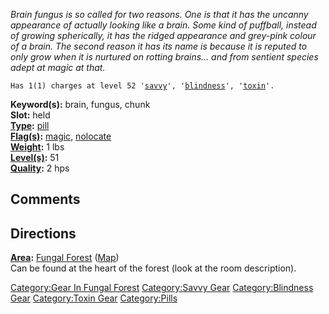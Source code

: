 *Brain fungus is so called for two reasons. One is that it has the
uncanny appearance of actually looking like a brain. Some kind of
puffball, instead of growing spherically, it has the ridged appearance
and grey-pink colour of a brain. The second reason it has its name is
because it is reputed to only grow when it is nurtured on rotting
brains... and from sentient species adept at magic at that.*

`Has 1(1) charges at level 52 '`[`savvy`](Savvy "wikilink")`', '`[`blindness`](Blindness "wikilink")`', '`[`toxin`](:Category:_Toxin "wikilink")`'.`

**Keyword(s):** brain, fungus, chunk  
**Slot:** held  
**[Type](:Category:_Object_Types "wikilink"):**
[pill](:Category:_Pills "wikilink")  
**[Flag(s)](:Category:_Object_Flags "wikilink"):**
[magic](Magic_Flag "wikilink"), [nolocate](Nolocate_Flag "wikilink")  
**[Weight](Object_Weight "wikilink"):** 1 lbs  
**[Level(s)](Object_Level "wikilink"):** 51  
**[Quality](Object_Quality "wikilink"):** 2 hps  

## Comments

## Directions

**[Area](:Category:_Areas "wikilink"):** [Fungal
Forest](:Category:_Fungal_Forest "wikilink")
([Map](Fungal_Forest_Map "wikilink"))  
Can be found at the heart of the forest (look at the room description).

[Category:Gear In Fungal
Forest](Category:Gear_In_Fungal_Forest "wikilink") [Category:Savvy
Gear](Category:Savvy_Gear "wikilink") [Category:Blindness
Gear](Category:Blindness_Gear "wikilink") [Category:Toxin
Gear](Category:Toxin_Gear "wikilink")
[Category:Pills](Category:Pills "wikilink")
